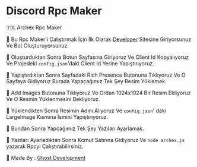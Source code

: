 #  Discord Rpc Maker

🇹🇷 Archex Rpc Maker

🔧 Bu Rpc Maker'i Çalıştırmak İçin İlk Olarak [Developer](https://discord.com/developers/applications) Sitesine Giriyorsunuz Ve Bot Oluşturuyorsunuz.

🔧 Oluşturduktan Sonra Botun Sayfasına Giriyoruz Ve Client Id Kopyalıyoruz Ve Projedeki `config.json`'daki Client Id Yerine Yapıştırıyoruz.

🔧 Yapıştırdıktan Sonra Sayfadaki Rich Presence Butonuna Tıklıyoruz Ve O Sayfaya Gidiyoruz Burada Yapacağımız Tek Şey Resim Yüklemek. 

🔧 Add Images Butonuna Tıklıyoruz Ve Ordan 1024x1024 Bir Resim Ekliyoruz Ve O Resmin Yüklenmesini Bekliyoruz. 

🔧 Yüklendikten Sonra Resimin Adını Alıyoruz Ve `config.json`' daki LargeImage Kısmına İsmini Yapıştırıyoruz. 

🔧 Bundan Sonra Yapcağımız Tek Şey Yazıları Ayarlamak. 

🎉 Yazıları Ayarladıktan Sonra Komut Satırına Gidiyoruz Ve `node archex.js` yazarak Rpcyi Çalıştırabilirsiniz.

👻 Made By : [Ghost Development](https://discord.gg/KMJCshWX4D)

